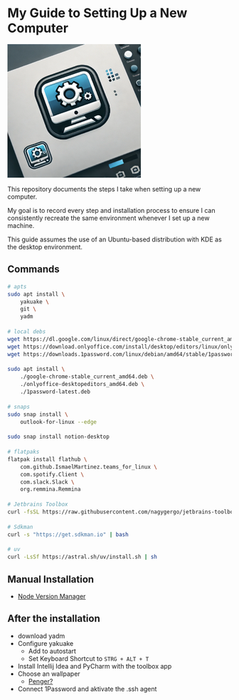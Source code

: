 # My Guide to Setting Up a New Computer

<img src="assets/logo.webp" alt="Repository Logo" width="300" />

This repository documents the steps I take when setting up a new computer.

My goal is to record every step and installation process to ensure I can consistently recreate the same environment whenever I set up a new machine.

This guide assumes the use of an Ubuntu-based distribution with KDE as the desktop environment.

## Commands
```bash
# apts
sudo apt install \
    yakuake \
    git \
    yadm

# local debs
wget https://dl.google.com/linux/direct/google-chrome-stable_current_amd64.deb
wget https://download.onlyoffice.com/install/desktop/editors/linux/onlyoffice-desktopeditors_amd64.deb
wget https://downloads.1password.com/linux/debian/amd64/stable/1password-latest.deb

sudo apt install \
    ./google-chrome-stable_current_amd64.deb \
    ./onlyoffice-desktopeditors_amd64.deb \
    ./1password-latest.deb

# snaps
sudo snap install \
    outlook-for-linux --edge

sudo snap install notion-desktop
    
# flatpaks
flatpak install flathub \
    com.github.IsmaelMartinez.teams_for_linux \
    com.spotify.Client \
    com.slack.Slack \
    org.remmina.Remmina

# Jetbrains Toolbox
curl -fsSL https://raw.githubusercontent.com/nagygergo/jetbrains-toolbox-install/master/jetbrains-toolbox.sh | bash

# Sdkman
curl -s "https://get.sdkman.io" | bash

# uv
curl -LsSf https://astral.sh/uv/install.sh | sh
```

## Manual Installation

- [Node Version Manager](https://github.com/nvm-sh/nvm/blob/master/README.md)

## After the installation

- download yadm
- Configure yakuake
  - Add to autostart
  - Set Keyboard Shortcut to `STRG + ALT + T`
- Install Intellij Idea and PyCharm with the toolbox app
- Choose an wallpaper
  - [Penger?](https://penger.city/wallpapers/)
- Connect 1Password and aktivate the .ssh agent
